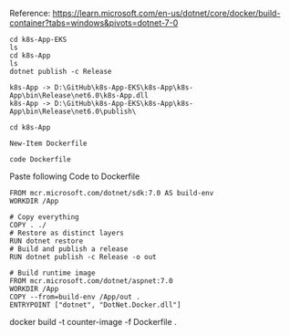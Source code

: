 Reference: https://learn.microsoft.com/en-us/dotnet/core/docker/build-container?tabs=windows&pivots=dotnet-7-0

```
cd k8s-App-EKS
ls
cd k8s-App
ls
dotnet publish -c Release
```
```
k8s-App -> D:\GitHub\k8s-App-EKS\k8s-App\k8s-App\bin\Release\net6.0\k8s-App.dll
k8s-App -> D:\GitHub\k8s-App-EKS\k8s-App\k8s-App\bin\Release\net6.0\publish\
```
```
cd k8s-App
```
```
New-Item Dockerfile
```
```
code Dockerfile
```
Paste following Code to Dockerfile

```
FROM mcr.microsoft.com/dotnet/sdk:7.0 AS build-env
WORKDIR /App

# Copy everything
COPY . ./
# Restore as distinct layers
RUN dotnet restore
# Build and publish a release
RUN dotnet publish -c Release -o out

# Build runtime image
FROM mcr.microsoft.com/dotnet/aspnet:7.0
WORKDIR /App
COPY --from=build-env /App/out .
ENTRYPOINT ["dotnet", "DotNet.Docker.dll"]
```

docker build -t counter-image -f Dockerfile .



